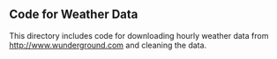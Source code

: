 ## Code for Weather Data ##

This directory includes code for downloading hourly weather data from http://www.wunderground.com and cleaning the data.
